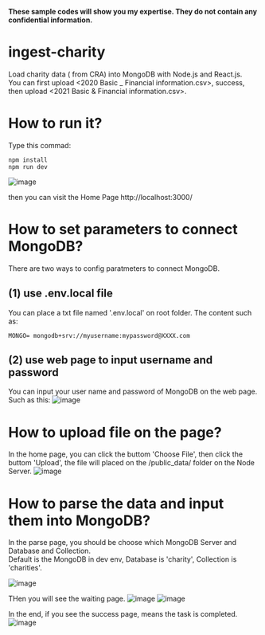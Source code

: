**These sample codes will show  you my expertise. They do not contain any confidential information.**

# ingest-charity
Load charity data ( from CRA)  into MongoDB with Node.js and React.js.    
You can first upload <2020 Basic _ Financial information.csv>, success, then upload <2021 Basic & Financial information.csv>.


# How to run it?
Type this commad:
~~~
npm install
npm run dev
~~~

![image](https://user-images.githubusercontent.com/75282285/161338659-5e639f35-0537-46da-ad18-d03e581d152c.png)     

then you can visit the Home Page   http://localhost:3000/


# How to set parameters to connect MongoDB?
There are two ways to config paratmeters to connect MongoDB.
## (1) use .env.local file
You can place a txt file named '.env.local' on root folder. The content such as:
~~~
MONGO= mongodb+srv://myusername:mypassword@XXXX.com
~~~
## (2) use web page to input username and password
You can input your user name and password of MongoDB on the web page. Such as this:
![image](https://user-images.githubusercontent.com/75282285/161391305-64dbf23d-5902-4125-bcc3-263ac5c9bcc1.png)


# How to upload file on the page?

In the home page, you can click the buttom 'Choose File', then click the buttom 'Upload', the file will placed on the /public_data/ folder on the Node Server.
![image](https://user-images.githubusercontent.com/75282285/161338890-d8283b24-aed3-4f09-8a3e-6415691dfcab.png)

# How to parse the data and input them into MongoDB?

In the parse page, you should be choose which MongoDB Server and Database and Collection.   
Default is the MongoDB in dev env, Database is 'charity', Collection is 'charities'.

![image](https://user-images.githubusercontent.com/75282285/161391349-6bdadfa3-2f67-4394-9240-149b5384dc82.png)    

THen you will see the waiting page.
![image](https://user-images.githubusercontent.com/75282285/161339240-f9471942-b350-4436-a713-ea6c46543f89.png)
![image](https://user-images.githubusercontent.com/75282285/161341225-e0c9f770-499f-4234-828b-dbc8958cae91.png)

In the end, if you see the success page, means the task is completed.
![image](https://user-images.githubusercontent.com/75282285/161339369-87340974-76f9-47f9-ba8b-148fc115214e.png)
